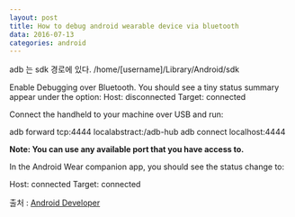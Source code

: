 ```yaml
---
layout: post
title: How to debug android wearable device via bluetooth
data: 2016-07-13
categories: android
---
```


adb 는 sdk 경로에 있다.
/home/[username]/Library/Android/sdk

Enable Debugging over Bluetooth. You should see a tiny status summary appear under the option:
Host: disconnected
Target: connected

Connect the handheld to your machine over USB and run:

adb forward tcp:4444 localabstract:/adb-hub
adb connect localhost:4444

**Note: You can use any available port that you have access to.**

In the Android Wear companion app, you should see the status change to:

Host: connected
Target: connected

출처 : [Android Developer](https://developer.android.com/training/wearables/apps/bt-debugging.html)

